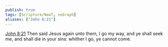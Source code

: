 ```yaml
---
publish: true
tags: [Scripture/NewT, noGraph]
aliases: ["John 8:21"]
---
```

[John 8:21](https://churchofjesuschrist.org/study/scriptures/nt/john/8?lang=eng&id=p21#p21) Then said Jesus again unto them, I go my way, and ye shall seek me, and shall die in your sins: whither I go, ye cannot come.
